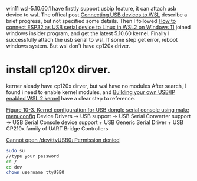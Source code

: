 win11 wsl-5.10.60.1 have firstly support usbip feature, it can attach usb device to wsl.
The offical post [Connecting USB devices to WSL](https://devblogs.microsoft.com/commandline/connecting-usb-devices-to-wsl/) describe a brief progress, but not specified some details. 
Then I followed [How to connect ESP32 as USB serial device to Linux in WSL2 on Windows 11](https://georgik.rocks/how-to-connect-esp32-as-usb-serial-device-to-linux-in-wsl2-on-windows-11/) joined windows insider program, and get the latest 5.10.60 kernel.
Finally I successfully attach the usb serial to wsl. If some step get error, reboot windows system.
But wsl don't have cp120x driver. 
 
# install cp120x dirver.
kerner aleady have cp120x dirver, but wsl have no modules 
After search, I found i need to enable kernel modules, and [Building your own USB/IP enabled WSL 2 kernel](https://github.com/dorssel/usbipd-win/wiki/WSL-support#building-your-own-usbip-enabled-wsl-2-kernel) have a clear step to reference.

[Figure 10-3. Kernel configuration for USB dongle serial console using make menuconfig](https://tldp.org/HOWTO/Remote-Serial-Console-HOWTO/kernelcompile-25.html)
Device Drivers -> USB support -> USB Serial Converter support -> USB Serial Console device support + USB Generic Serial Driver + USB CP210x family of UART Bridge Controllers

[Cannot open /dev/ttyUSB0: Permission denied](https://github.com/esp8266/source-code-examples/issues/26#issuecomment-706129191)
```bash
sudo su
//type your password
cd /
cd dev
chown username ttyUSB0
```
